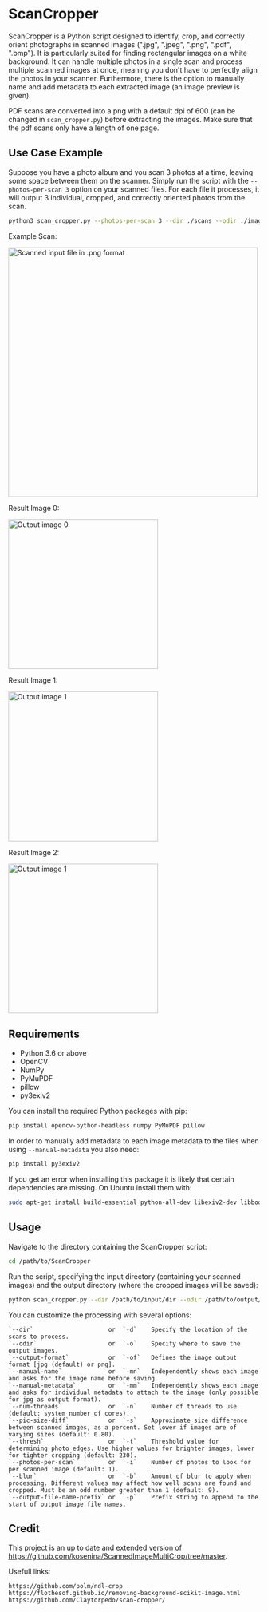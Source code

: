 # ScanCropper

ScanCropper is a Python script designed to identify, crop, and correctly orient photographs in scanned images (".jpg", ".jpeg", ".png", ".pdf", ".bmp"). It is particularly suited for finding rectangular images on a white background. It can handle multiple photos in a single scan and process multiple scanned images at once, meaning you don't have to perfectly align the photos in your scanner. Furthermore, there is the option to manually name and add metadata to each extracted image (an image preview is given).

PDF scans are converted into a png with a default dpi of 600 (can be changed in `scan_cropper.py`) before extracting the images.
Make sure that the pdf scans only have a length of one page.
## Use Case Example

Suppose you have a photo album and you scan 3 photos at a time, leaving some space between them on the scanner. Simply run the script with the `--photos-per-scan 3` option on your scanned files. For each file it processes, it will output 3 individual, cropped, and correctly oriented photos from the scan.

```bash
python3 scan_cropper.py --photos-per-scan 3 --dir ./scans --odir ./images --manual-name --manual-metadata
```

<p>Example Scan:</p>
<img src="./scans/example.png" width="500" alt="Scanned input file in .png format">

<p>Result Image 0:</p>
<img src="./images/example_0.png" width="300" alt="Output image 0">

<p>Result Image 1:</p>
<img src="./images/example_1.png" width="300" alt="Output image 1">

<p>Result Image 2:</p>
<img src="./images/example_2.png" width="300" alt="Output image 1">

## Requirements

- Python 3.6 or above
- OpenCV
- NumPy
- PyMuPDF
- pillow
- py3exiv2

You can install the required Python packages with pip:

```bash
pip install opencv-python-headless numpy PyMuPDF pillow
```

In order to manually add metadata to each image metadata to the files when using `--manual-metadata` you also need:

```bash
pip install py3exiv2
```

If you get an error when installing this package it is likely that certain dependencies are missing. On Ubuntu install them with:
```bash
sudo apt-get install build-essential python-all-dev libexiv2-dev libboost-python-dev
```

## Usage

Navigate to the directory containing the ScanCropper script:

```bash
cd /path/to/ScanCropper
```

Run the script, specifying the input directory (containing your scanned images) and the output directory (where the cropped images will be saved):

```bash
python scan_cropper.py --dir /path/to/input/dir --odir /path/to/output/dir
```

You can customize the processing with several options:

    `--dir`                     or  `-d`    Specify the location of the scans to process.
    `--odir`                    or  `-o`    Specify where to save the output images.
    `--output-format`           or  `-of`   Defines the image output format [jpg (default) or png].
    `--manual-name`             or  `-mn`   Independently shows each image and asks for the image name before saving.
    `--manual-metadata`         or  `-mm`   Independently shows each image and asks for individual metadata to attach to the image (only possible for jpg as output format).
    `--num-threads`             or  `-n`    Number of threads to use (default: system number of cores).
    `--pic-size-diff`           or  `-s`    Approximate size difference between scanned images, as a percent. Set lower if images are of varying sizes (default: 0.80).
    `--thresh`                  or  `-t`    Threshold value for determining photo edges. Use higher values for brighter images, lower for tighter cropping (default: 230).
    `--photos-per-scan`         or  `-i`    Number of photos to look for per scanned image (default: 1).
    `--blur`                    or  `-b`    Amount of blur to apply when processing. Different values may affect how well scans are found and cropped. Must be an odd number greater than 1 (default: 9).
    `--output-file-name-prefix` or  `-p`    Prefix string to append to the start of output image file names.


## Credit
This project is an up to date and extended version of https://github.com/kosenina/ScannedImageMultiCrop/tree/master.

Usefull links:

    https://github.com/polm/ndl-crop
    https://flothesof.github.io/removing-background-scikit-image.html
    https://github.com/Claytorpedo/scan-cropper/


